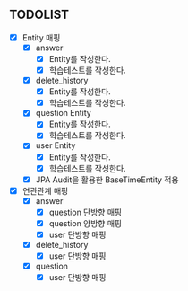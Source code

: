 ## TODOLIST
- [x] Entity 매핑
  - [x] answer
      - [x] Entity를 작성한다.
      - [x] 학습테스트를 작성한다.
  - [x] delete_history 
      - [x] Entity를 작성한다.
      - [x] 학습테스트를 작성한다.
  - [x] question Entity
      - [x] Entity를 작성한다.
      - [x] 학습테스트를 작성한다.
  - [x] user Entity
      - [x] Entity를 작성한다.
      - [x] 학습테스트를 작성한다.
  - [x] JPA Audit을 활용한 BaseTimeEntity 적용
- [x] 연관관계 매핑
  - [x] answer
    - [x] question 단방향 매핑
    - [x] question 양방향 매핑
    - [x] user 단방향 매핑
  - [x] delete_history
    - [x] user 단방향 매핑
  - [x] question
    - [x] user 단방향 매핑